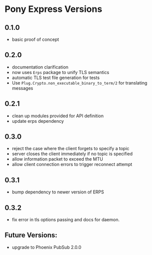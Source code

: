 # Pony Express Versions

## 0.1.0

- basic proof of concept

## 0.2.0

- documentation clarification
- now uses `Erps` package to unify TLS semantics
- automatic TLS test file generation for tests
- Use `Plug.Crypto.non_executable_binary_to_term/2` for translating messages

## 0.2.1

- clean up modules provided for API definition
- update erps dependency

## 0.3.0

- reject the case where the client forgets to specify a topic
- server closes the client immediately if no topic is specified
- allow information packet to exceed the MTU
- allow client connection errors to trigger reconnect attempt

## 0.3.1

- bump dependency to newer version of ERPS

## 0.3.2

- fix error in tls options passing and docs for daemon.

## Future Versions:

- upgrade to Phoenix PubSub 2.0.0
